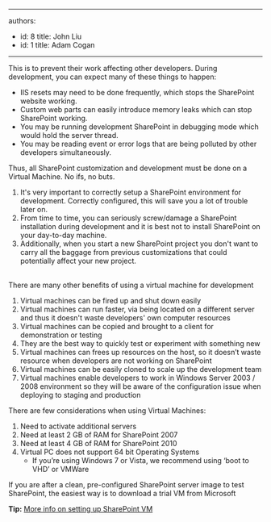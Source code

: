 

---
authors:
  - id: 8
    title: John Liu
  - id: 1
    title: Adam Cogan
---




<span class='intro'> This is to prevent their work affecting other developers. During development, you can expect many of these things to happen&#58; <br>
<ul>
    <li>IIS resets may need to be done frequently, which stops the SharePoint website working.</li>
    <li>Custom web parts can easily introduce memory leaks which can stop SharePoint working.</li>
    <li>You may be running development SharePoint in debugging mode which would hold the server thread.</li>
    <li>You may be reading event or error logs that are being polluted by other developers simultaneously.</li>
</ul>
<p>Thus, all SharePoint customization and development must be done on a Virtual Machine. No ifs, no buts.</p>
<ol>
    <li>It's very important to correctly setup a SharePoint environment for development. Correctly configured, this will save you a lot of trouble later on.</li>
    <li>From time to time, you can seriously screw/damage a SharePoint installation during development and it is best not to install SharePoint on your day-to-day machine.</li>
    <li>Additionally, when you start a new SharePoint project you don't want to carry all the baggage from previous customizations that could potentially affect your new project.​<br><br></li>
</ol>

 </span>


  <p>There are many other benefits of using a virtual machine for development</p>
<ol>
    <li>Virtual machines can be fired up and shut down easily</li>
    <li>Virtual machines can run faster, via being located on a different server and thus it doesn't waste developers' own computer resources</li>
    <li>Virtual machines can be copied and brought to a client for demonstration or testing</li>
    <li>They are the best way to quickly test or experiment with something new</li>
    <li>Virtual machines can frees up resources on the host, so it doesn’t waste resource when developers are not working on SharePoint</li>
    <li>Virtual machines can be easily cloned to scale up the development team</li>
    <li>Virtual machines enable developers to work in Windows Server 2003 / 2008 environment so they will be aware of the configuration issue when deploying to staging and production</li>
</ol>
<p>There are few considerations when using Virtual Machines&#58;</p>
<ol>
    <li>Need to activate additional servers</li>
    <li>Need at least 2 GB of RAM for SharePoint 2007</li>
    <li>Need at least 4 GB of RAM for SharePoint 2010</li>
    <li>Virtual PC does not support 64 bit Operating Systems&#160;<ul>
        <li>If you’re using Windows 7 or Vista, we recommend using ‘boot to VHD’ or VMWare</li>
    </ul>
    </li>
</ol>
<p>If you are after a clean, pre-configured SharePoint server image to test SharePoint, the easiest way is to download a trial ​VM from Microsoft</p>
<b>Tip&#58;</b>&#160;<a href="http&#58;//www.ssw.com.au/ssw/Standards/DeveloperSharePoint/VMDevelopment.aspx">More info on setting up SharePoint VM</a> 



